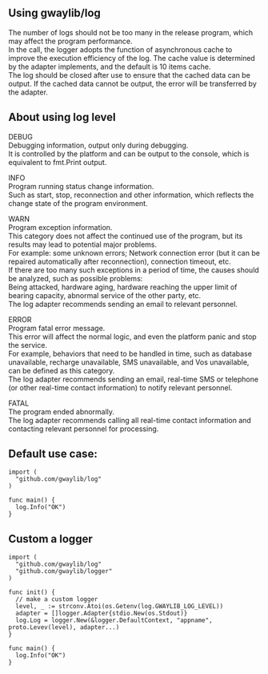 ## Using gwaylib/log
The number of logs should not be too many in the release program, which may affect the program performance.<br/>
In the call, the logger adopts the function of asynchronous cache to improve the execution efficiency of the log. The cache value is determined by the adapter implements, and the default is 10 items cache.<br/>
The log should be closed after use to ensure that the cached data can be output. If the cached data cannot be output, the error will be transferred by the adapter.<br/>

## About using log level
DEBUG <br/>
Debugging information, output only during debugging. <br/>
It is controlled by the platform and can be output to the console, which is equivalent to fmt.Print output.<br/>

INFO <br/>
Program running status change information.<br/>
Such as start, stop, reconnection and other information, which reflects the change state of the program environment.<br/>

WARN <br/>
Program exception information.<br/>
This category does not affect the continued use of the program, but its results may lead to potential major problems.<br/>
For example: some unknown errors; Network connection error (but it can be repaired automatically after reconnection), connection timeout, etc.<br/>
If there are too many such exceptions in a period of time, the causes should be analyzed, such as possible problems:<br/>
Being attacked, hardware aging, hardware reaching the upper limit of bearing capacity, abnormal service of the other party, etc. <br/>
The log adapter recommends sending an email to relevant personnel.<br/>

ERROR<br/>
Program fatal error message. <br/>
This error will affect the normal logic, and even the platform panic and stop the service. <br/>
For example, behaviors that need to be handled in time, such as database unavailable, recharge unavailable, SMS unavailable, and Vos unavailable, can be defined as this category. <br/>
The log adapter recommends sending an email, real-time SMS or telephone (or other real-time contact information) to notify relevant personnel.<br/>

FATAL<br/>
The program ended abnormally.<br/>
The log adapter recommends calling all real-time contact information and contacting relevant personnel for processing.<br/>

## Default use case:

```
import (
  "github.com/gwaylib/log"
)

func main() {
  log.Info("OK")
}
```

## Custom a logger
```
import (
  "github.com/gwaylib/log"
  "github.com/gwaylib/logger"
)

func init() {
  // make a custom logger 
  level, _ := strconv.Atoi(os.Getenv(log.GWAYLIB_LOG_LEVEL))
  adapter = []logger.Adapter{stdio.New(os.Stdout)}
  log.Log = logger.New(&logger.DefaultContext, "appname", proto.Levev(level), adapter...)
}

func main() {
  log.Info("OK")
}
```
